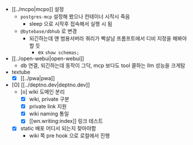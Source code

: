 - [[../mcpo|mcpo]] 설정
  - `postgres-mcp` 설정해 봤으나 컨테이너 시작시 죽음
    - sleep 으로 시작후 접속해서 실행 시 됨
  - `@bytebase/dbhub` 로 변경
    - 되긴하는데 얜 범용서버라 쿼리가 삑살남 프롬프트에서 디비 지정을 해봐야할 듯
      - ex `show schemas;`
- [[../open-webui|open-webui]]
  - db 연결, 되긴하는데 동작이 그닥, mcp 보다도 tool 콜하는 llm 성능을 크게탐
- textube
  - [X] [[../pwa|pwa]]
- [O] [[../deptno.dev|deptno.dev]]
  - [o] wiki 도메인 분리
    - [X] wiki, private 구분
    - [X] private link 지원
    - [X] wiki naming 통일
    - [X] [[wn.writing:index]] 링크 테스트
  - [X] static 배포 어디서 되는지 찾아야함
    - wiki 쪽 pre hook 으로 로컬에서 진행
